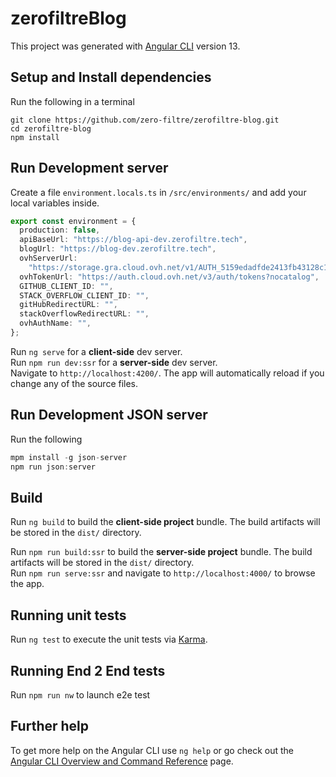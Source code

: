 # zerofiltreBlog

This project was generated with [Angular CLI](https://github.com/angular/angular-cli) version 13.

## Setup and Install dependencies

Run the following in a terminal

```
git clone https://github.com/zero-filtre/zerofiltre-blog.git
cd zerofiltre-blog
npm install
```

## Run Development server

Create a file `environment.locals.ts` in `/src/environments/` and add your local variables inside.

```ts
export const environment = {
  production: false,
  apiBaseUrl: "https://blog-api-dev.zerofiltre.tech",
  blogUrl: "https://blog-dev.zerofiltre.tech",
  ovhServerUrl:
    "https://storage.gra.cloud.ovh.net/v1/AUTH_5159edadfde2413fb43128c1fef06fbf/zerofiltre-object-container",
  ovhTokenUrl: "https://auth.cloud.ovh.net/v3/auth/tokens?nocatalog",
  GITHUB_CLIENT_ID: "",
  STACK_OVERFLOW_CLIENT_ID: "",
  gitHubRedirectURL: "",
  stackOverflowRedirectURL: "",
  ovhAuthName: "",
};
```

Run `ng serve` for a **client-side** dev server.  
Run `npm run dev:ssr` for a **server-side** dev server.  
Navigate to `http://localhost:4200/`. The app will automatically reload if you change any of the source files.

## Run Development JSON server

Run the following

```ts
mpm install -g json-server
npm run json:server
```

## Build

Run `ng build` to build the **client-side project** bundle. The build artifacts will be stored in the `dist/` directory.

Run `npm run build:ssr` to build the **server-side project** bundle. The build artifacts will be stored in the `dist/` directory.  
Run `npm run serve:ssr` and navigate to `http://localhost:4000/` to browse the app.

## Running unit tests

Run `ng test` to execute the unit tests via [Karma](https://karma-runner.github.io).

## Running End 2 End tests

Run `npm run nw` to launch e2e test

## Further help

To get more help on the Angular CLI use `ng help` or go check out the [Angular CLI Overview and Command Reference](https://angular.io/cli) page.
